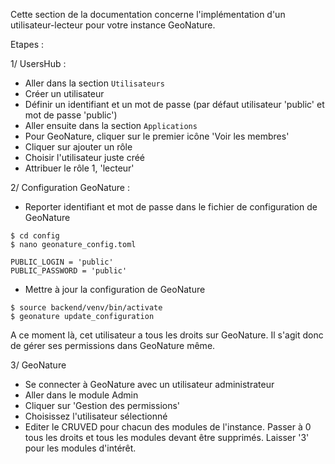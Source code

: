Cette section de la documentation concerne l'implémentation d'un utilisateur-lecteur pour votre instance GeoNature. 

Etapes :

1/ UsersHub :
   - Aller dans la section `Utilisateurs` 
   - Créer un utilisateur 
   - Définir un identifiant et un mot de passe (par défaut utilisateur 'public' et mot de passe 'public')
   - Aller ensuite dans la section `Applications`
   - Pour GeoNature, cliquer sur le premier icône 'Voir les membres'
   - Cliquer sur ajouter un rôle 
   - Choisir l'utilisateur juste créé
   - Attribuer le rôle 1, 'lecteur' 

2/ Configuration GeoNature : 
   - Reporter identifiant et mot de passe dans le fichier de configuration de GeoNature 
``` 
$ cd config
$ nano geonature_config.toml
```
`PUBLIC_LOGIN = 'public'`  
`PUBLIC_PASSWORD = 'public'`  

   - Mettre à jour la configuration de GeoNature 
```
$ source backend/venv/bin/activate
$ geonature update_configuration
```

A ce moment là, cet utilisateur a tous les droits sur GeoNature.
Il s'agit donc de gérer ses permissions dans GeoNature même. 

3/ GeoNature 

   - Se connecter à GeoNature avec un utilisateur administrateur
   - Aller dans le module Admin
   - Cliquer sur 'Gestion des permissions'
   - Choisissez l'utilisateur sélectionné 
   - Editer le CRUVED pour chacun des modules de l'instance. Passer à 0 tous les droits et tous les modules devant être supprimés. Laisser '3' pour les modules d'intérêt. 
